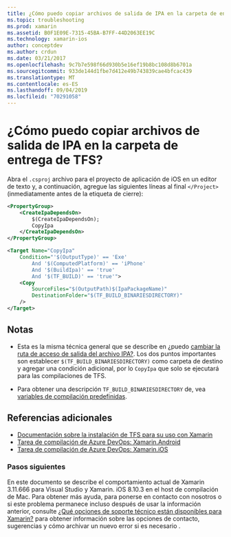 ```yaml
---
title: ¿Cómo puedo copiar archivos de salida de IPA en la carpeta de entrega de TFS?
ms.topic: troubleshooting
ms.prod: xamarin
ms.assetid: B0F1E09E-7315-45BA-B7FF-44D2063EE19C
ms.technology: xamarin-ios
author: conceptdev
ms.author: crdun
ms.date: 03/21/2017
ms.openlocfilehash: 9c7b7e598f66d930b5e16ef19b8bc108d8b6701a
ms.sourcegitcommit: 933de144d1fbe7d412e49b743839cae4bfcac439
ms.translationtype: MT
ms.contentlocale: es-ES
ms.lasthandoff: 09/04/2019
ms.locfileid: "70291058"
---
```

# <a name="how-can-i-copy-ipa-output-files-to-the-tfs-drop-folder"></a>¿Cómo puedo copiar archivos de salida de IPA en la carpeta de entrega de TFS?

Abra el `.csproj` archivo para el proyecto de aplicación de iOS en un editor de texto y, a continuación, agregue las siguientes líneas al final `</Project>` (inmediatamente antes de la etiqueta de cierre):

```xml
<PropertyGroup>
    <CreateIpaDependsOn>
        $(CreateIpaDependsOn);
        CopyIpa
    </CreateIpaDependsOn>
</PropertyGroup>

<Target Name="CopyIpa"
    Condition="'$(OutputType)' == 'Exe'
        And '$(ComputedPlatform)' == 'iPhone'
        And '$(BuildIpa)' == 'true'
        And '$(TF_BUILD)' == 'true'">
    <Copy
        SourceFiles="$(OutputPath)$(IpaPackageName)"
        DestinationFolder="$(TF_BUILD_BINARIESDIRECTORY)"
    />
</Target>
```

## <a name="notes"></a>Notas

- Esta es la misma técnica general que se describe en ¿puedo [cambiar la ruta de acceso de salida del archivo IPA?](~/ios/troubleshooting/questions/ipa-output-path.md). Los dos puntos importantes son establecer `$(TF_BUILD_BINARIESDIRECTORY)` como carpeta de destino y agregar una condición adicional, por lo `CopyIpa` que solo se ejecutará para las compilaciones de TFS.

- Para obtener una descripción `TF_BUILD_BINARIESDIRECTORY` de, vea [variables de compilación predefinidas](https://docs.microsoft.com/azure/devops/pipelines/build/variables).

## <a name="additional-references"></a>Referencias adicionales

- [Documentación sobre la instalación de TFS para su uso con Xamarin](https://docs.microsoft.com/azure/devops/repos/tfvc/overview)
- [Tarea de compilación de Azure DevOps: Xamarin.Android](https://docs.microsoft.com/azure/devops/pipelines/tasks/build/xamarin-android)
- [Tarea de compilación de Azure DevOps: Xamarin.iOS](https://docs.microsoft.com/azure/devops/pipelines/tasks/build/xamarin-ios)

### <a name="next-steps"></a>Pasos siguientes

En este documento se describe el comportamiento actual de Xamarin 3.11.666 para Visual Studio y Xamarin. iOS 8.10.3 en el host de compilación de Mac. Para obtener más ayuda, para ponerse en contacto con nosotros o si este problema permanece incluso después de usar la información anterior, consulte [¿Qué opciones de soporte técnico están disponibles para Xamarin?](~/cross-platform/troubleshooting/support-options.md) para obtener información sobre las opciones de contacto, sugerencias y cómo archivar un nuevo error si es necesario .
